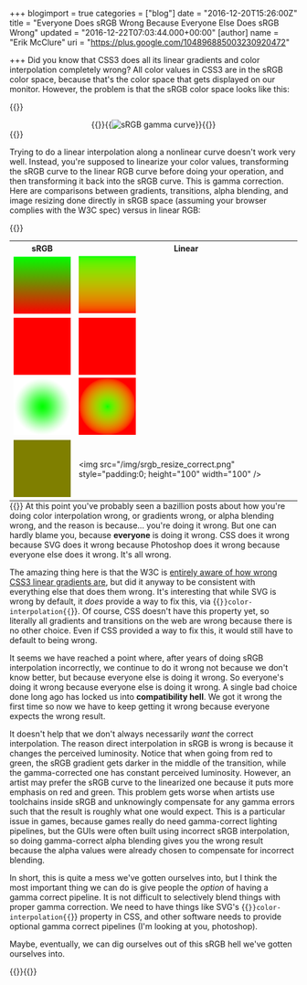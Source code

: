 +++
blogimport = true
categories = ["blog"]
date = "2016-12-20T15:26:00Z"
title = "Everyone Does sRGB Wrong Because Everyone Else Does sRGB Wrong"
updated = "2016-12-22T07:03:44.000+00:00"
[author]
name = "Erik McClure"
uri = "https://plus.google.com/104896885003230920472"

+++
Did you know that CSS3 does all its linear gradients and color interpolation completely wrong? All color values in CSS3 are in the sRGB color space, because that's the color space that gets displayed on our monitor. However, the problem is that the sRGB color space looks like this:

{{<html>}}<center>{{</html>}}{{<img src="https://upload.wikimedia.org/wikipedia/commons/thumb/e/ef/SRGB_gamma.svg/250px-SRGB_gamma.svg.png" alt="sRGB gamma curve" >}}{{<html>}}</center>{{</html>}}

Trying to do a linear interpolation along a nonlinear curve doesn't work very well. Instead, you're supposed to linearize your color values, transforming the sRGB curve to the linear RGB curve before doing your operation, and then transforming it back into the sRGB curve. This is gamma correction. Here are comparisons between gradients, transitions, alpha blending, and image resizing done directly in sRGB space (assuming your browser complies with the W3C spec) versus in linear RGB:

{{<html>}}<table style="margin:0 auto"><tr><th>sRGB</th><th>Linear</th></tr><tr><td><div style="background:linear-gradient( 0deg, #FF0000, #00FF00);width:100px;height:100px;"></div></td><td style="vertical-align:center"><img src="/img/srgb_gradient.png" style="padding:0;border:0;"/></td></tr><tr><td><div id="srgbani" style="background:#FF0000;width:100px;height:100px;"></div></td><td><div id="linearani" style="background:#FF0000;width:100px;height:100px;"></div></td></tr><tr><td><img src="/img/srgb_radial.png" style="background:#FF0000;width:100px;height:100px;margin:0;padding:0;border:0;" /></td><td><img src="/img/srgb_alpha.png" style="padding:0;border:0;" /></td></tr><tr><td><img src="/img/srgb_resize.png" style="padding:0;border:0;" height="100" width="100" /></td><td><img src="/img/srgb_resize_correct.png" style="padding:0; height="100" width="100" /></td></tr></table>{{</html>}}
At this point you've probably seen a bazillion posts about how you're doing color interpolation wrong, or gradients wrong, or alpha blending wrong, and the reason is because... you're doing it wrong. But one can hardly blame you, because **everyone** is doing it wrong. CSS does it wrong because SVG does it wrong because Photoshop does it wrong because everyone else does it wrong. It's all wrong.

The amazing thing here is that the W3C is [entirely aware of how wrong CSS3 linear gradients are](https://lists.w3.org/Archives/Public/www-style/2012Jan/0635.html), but did it anyway to be consistent with everything else that does them wrong. It's interesting that while SVG is wrong by default, it *does* provide a way to fix this, via {{<code>}}color-interpolation{{</code>}}. Of course, CSS doesn't have this property yet, so literally all gradients and transitions on the web are wrong because there is no other choice. Even if CSS provided a way to fix this, it would still have to default to being wrong.

It seems we have reached a point where, after years of doing sRGB interpolation incorrectly, we continue to do it wrong not because we don't know better, but because everyone else is doing it wrong. So everyone's doing it wrong because everyone else is doing it wrong. A single bad choice done long ago has locked us into **compatibility hell**. We got it wrong the first time so now we have to keep getting it wrong because everyone expects the wrong result.

It doesn't help that we don't always necessarily *want* the correct interpolation. The reason direct interpolation in sRGB is wrong is because it changes the perceived luminosity. Notice that when going from red to green, the sRGB gradient gets darker in the middle of the transition, while the gamma-corrected one has constant perceived luminosity. However, an artist may prefer the sRGB curve to the linearized one because it puts more emphasis on red and green. This problem gets worse when artists use toolchains inside sRGB and unknowingly compensate for any gamma errors such that the result is roughly what one would expect. This is a particular issue in games, because games really do need gamma-correct lighting pipelines, but the GUIs were often built using incorrect sRGB interpolation, so doing gamma-correct alpha blending gives you the wrong result because the alpha values were already chosen to compensate for incorrect blending.

In short, this is quite a mess we've gotten ourselves into, but I think the most important thing we can do is give people the *option* of having a gamma correct pipeline. It is not difficult to selectively blend things with proper gamma correction. We need to have things like SVG's {{<code>}}color-interpolation{{</code>}} property in CSS, and other software needs to provide optional gamma correct pipelines (I'm looking at you, photoshop).

Maybe, eventually, we can dig ourselves out of this sRGB hell we've gotten ourselves into.

{{<html>}}<script>function decimalToHex(d) {   var hex = Math.floor(d).toString(16);   hex = "000000".substr(0, 6 - hex.length) + hex;    return hex; }  var start = null; function fromlinear(x) { return (x <= 0.0031308) ? (x * 12.92) : (1.055*Math.pow(x, 1/2.4)) - 0.055; } function transitionlinear(x) { if(!start) start = x; var delta = x - start; var v = document.getElementById("srgbani"); var v2 = document.getElementById("linearani"); var p = (delta*0.0005)%1.0; v.style.backgroundColor = "#" + decimalToHex(Math.floor(p*256)*256 + Math.floor((1-p)*256)*256*256); v2.style.backgroundColor = "#" + decimalToHex(Math.floor(fromlinear(p)*256)*256 + Math.floor(fromlinear(1-p)*256)*256*256); window.requestAnimationFrame(transitionlinear); } window.requestAnimationFrame(transitionlinear); </script>{{</html>}}
